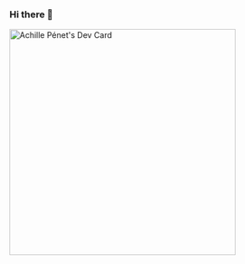 ### Hi there 👋

<!--
**nervousapps/nervousapps** is a ✨ _special_ ✨ repository because its `README.md` (this file) appears on your GitHub profile.

Here are some ideas to get you started:

- 🔭 I’m currently working on ...
- 🌱 I’m currently learning ...
- 👯 I’m looking to collaborate on ...
- 🤔 I’m looking for help with ...
- 💬 Ask me about ...
- 📫 How to reach me: ...
- 😄 Pronouns: ...
- ⚡ Fun fact: ...
-->

<a href="https://app.daily.dev/xtreemechill"><img src="https://api.daily.dev/devcards/d2ae051e8d5c45b8bb13d2016e58254c.png?r=cec" width="400" alt="Achille Pénet's Dev Card"/></a>
